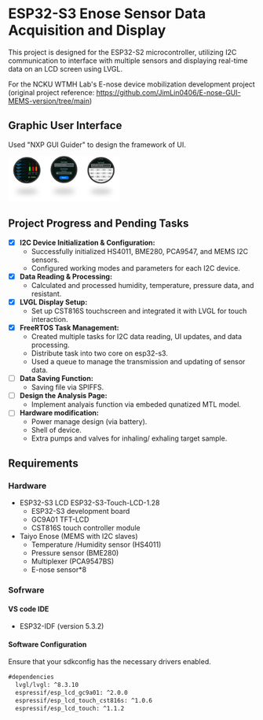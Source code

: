 # ESP32-S3 Enose Sensor Data Acquisition and Display
This project is designed for the ESP32-S2 microcontroller, utilizing I2C communication to interface with multiple sensors and displaying real-time data on an LCD screen using LVGL.

For the NCKU WTMH Lab's E-nose device mobilization development project 
(original project reference: https://github.com/JimLin0406/E-nose-GUI-MEMS-version/tree/main)

## Graphic User Interface
Used "NXP GUI Guider" to design the framework of UI.

<img src="./media/measPage.png" width="15%"><img src="./media/settingPage.png" width="15%"><img src="./media/keyborad.png" width="15%">

## Project Progress and Pending Tasks
- [x] **I2C Device Initialization & Configuration:**
  - Successfully initialized HS4011, BME280, PCA9547, and MEMS I2C sensors.
  - Configured working modes and parameters for each I2C device.
- [x] **Data Reading & Processing:**
  - Calculated and processed humidity, temperature, pressure data, and resistant.
- [x] **LVGL Display Setup:**
  - Set up CST816S touchscreen and integrated it with LVGL for touch interaction.
- [x] **FreeRTOS Task Management:**
  - Created multiple tasks for I2C data reading, UI updates, and data processing.
  - Distribute task into two core on esp32-s3.
  - Used a queue to manage the transmission and updating of sensor data.
- [ ] **Data Saving Function:**
  - Saving file via SPIFFS.
- [ ] **Design the Analysis Page:**
  - Implement analyais function via embeded qunatized MTL model.
- [ ] **Hardware modification:**
  - Power manage design (via battery).
  - Shell of device.
  - Extra pumps and valves for inhaling/ exhaling target sample.

## Requirements
### Hardware
- ESP32-S3 LCD ESP32-S3-Touch-LCD-1.28
  - ESP32-S3 development board
  - GC9A01 TFT-LCD
  - CST816S touch controller module
- Taiyo Enose (MEMS with I2C slaves)
  - Temperature /Humidity sensor (HS4011)
  - Pressure sensor (BME280)
  - Multiplexer (PCA9547BS)
  - E-nose sensor*8
 
### Sofrware
#### VS code IDE
  - ESP32-IDF (version 5.3.2)
    
#### Software Configuration
Ensure that your sdkconfig has the necessary drivers enabled.
```
#dependencies
  lvgl/lvgl: ^8.3.10
  espressif/esp_lcd_gc9a01: ^2.0.0
  espressif/esp_lcd_touch_cst816s: ^1.0.6
  espressif/esp_lcd_touch: ^1.1.2
```





